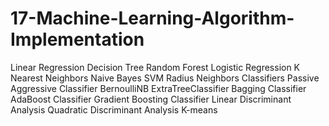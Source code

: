 # 17-Machine-Learning-Algorithm-Implementation

Linear Regression
Decision Tree
Random Forest
Logistic Regression
K Nearest Neighbors
Naive Bayes
SVM
Radius Neighbors Classifiers
Passive Aggressive Classifier
BernoulliNB
ExtraTreeClassifier
Bagging Classifier
AdaBoost Classifier
Gradient Boosting Classifier
Linear Discriminant Analysis
Quadratic Discriminant Analysis
K-means
